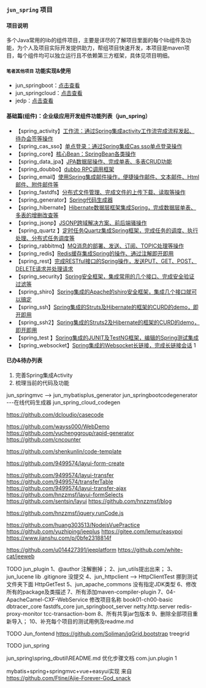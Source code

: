 ### `jun_spring` 项目

#### 项目说明
多个Java常用的lib的组件项目，主要是详尽的了解项目里面的每个lib组件及功能，为个人及项目实际开发提供助力，帮组项目快速开发，本项目是maven项目，每个组件均可以独立运行且不依赖第三方框架，具体见项目明细。

#### `笔者其他项目` 功能实现&使用
- jun_springboot：[点击查看](https://github.com/wujun728/jun_springboot) 
- jun_springcloud：[点击查看](https://github.com/wujun728/jun_springcloud) 
- jedp：[点击查看](https://github.com/wujun728/jedp) 

#### 基础篇(组件)：企业级应用开发组件功能列表（jun_spring）
- 【spring_activity】[工作流：通过Spring集成activity工作流完成流程发起、待办会签等操作](https://github.com/wujun728/jun_spring)
- 【spring_cas_sso】[单点登录：通过Spring集成Cas sso单点登录操作](https://github.com/wujun728/jun_spring)
- 【spring_core】[核心Bean：SpringBean各类操作](https://github.com/wujun728/jun_spring)
- 【spring_data_jpa】[JPA数据层操作、完成单表、多表CRUD功能](https://github.com/wujun728/jun_spring)
- 【spring_doubbo】[dubbo RPC调用框架](https://github.com/wujun728/jun_spring)
- 【spring_email】[使用Spring集成邮件操作，便捷操作邮件、文本邮件、Html邮件、附件邮件等](https://github.com/wujun728/jun_spring)
- 【spring_fastdfs】[分布式文件管理、完成文件的上传下载、读取等操作](https://github.com/wujun728/jun_spring)
- 【spring_generator】[Spring代码生成器](https://github.com/wujun728/jun_spring)
- 【spring_hibernate】[Hibernate数据层框架集成Spring，完成数据层单表、多表的增删改查等](https://github.com/wujun728/jun_spring)
- 【spring_jsonp】[JSONP跨域解决方案、前后端骚操作](https://github.com/wujun728/jun_spring)
- 【spring_quartz 】[定时任务Quartz集成Spring框架，完成任务的调度、执行处理、分布式任务调度等](https://github.com/wujun728/jun_spring)
- 【spring_rabbitmq】[MQ消息的部署、发送、订阅、TOPIC处理等操作](https://github.com/wujun728/jun_spring)
- 【spring_redis】[Redis缓存集成Spring的操作、通过注解即开即用](https://github.com/wujun728/jun_spring)
- 【spring_rest】[完成RESTful接口的Spring操作，发送PUT、GET、POST、DELETE请求并处理请求](https://github.com/wujun728/jun_spring)
- 【spring_security】[Spring安全框架，集成常用的几个接口、完成安全验证过滤等](https://github.com/wujun728/jun_spring)
- 【spring_shiro】[Spring集成的Apache的shiro安全框架，集成几个接口就可以搞定](https://github.com/wujun728/jun_spring)
- 【spring_ssh】[Spring集成的Struts及Hibernate的框架的CURD的demo，即开即用](https://github.com/wujun728/jun_spring)
- 【spring_ssh2】[Spring集成的Struts2及Hibernate的框架的CURD的demo，即开即用](https://github.com/wujun728/jun_spring)
- 【spring_test 】[Spring集成的JUNIT及TestNG框架，编辑的Spring测试集成](https://github.com/wujun728/jun_spring)
- 【spring_websocket】[Spring集成的Websocket长链接，完成长链接会话](https://github.com/wujun728/jun_spring)
1
#### 已办&待办列表
1. 完善Spring集成Activity
1. 梳理当前的代码及功能


 

jun_springmvc   --> jun_mybatisplus_generator
jun_springbootcodegenerator   ---在线代码生成器
jun_spring_cloud_codegen  


https://github.com/dcloudio/casecode


https://github.com/wayss000/WebDemo
https://github.com/yuchenggroup/rapid-generator
https://github.com/cncounter

https://github.com/shenkunlin/code-template

https://github.com/9499574/layui-form-create

https://github.com/9499574/layui-transfer
https://github.com/9499574/transferTable
https://github.com/9499574/layui-transfer-ajax
https://github.com/hnzzmsf/layui-formSelects
https://github.com/sentsin/layui
https://github.com/hnzzmsf/blog 

https://github.com/hnzzmsf/jquery.runCode.js

https://github.com/huang303513/NodejsVuePractice
https://github.com/yuzhiping/jeeplus
https://gitee.com/lemur/easypoi
https://www.jianshu.com/p/0bfe2318814f

https://github.com/u014427391/jeeplatform
https://github.com/white-cat/jeeweb

TODO
jun_plugin
	1、@author  注解删掉；
	2、jun_utils提出出来；
	3、jun_lucene lib .gitignore 没提交
	4、jun_httpclient  --> HttpClientTest  挪到测试文件夹下面
		HttpGetTest
	5、jun_apache_commons  没有指定JDK类型
	6、修改所有的package及类描述
	7、所有添加maven-compiler-plugin
	7、04-ApacheCamel-CXF-WebService 修改项目名称
	book01-ch00-basic
	dbtracer_core
	fastdfs_core
	jun_springboot_server
	netty.http.server
	redis-proxy-monitor
	tcc-transaction-bom
	8、所有共享jar包版本
	9、删除全部项目重新导入；
	10、补充每个项目的测试用例及readme.md

TODO
Jun_fontend
	https://github.com/Soliman/jqGrid.bootstrap
	treegrid


TODO
jun_spring
        
jun_spring\spring_dbutil\README.md  优化步骤文档
com.jun.plugin
 1	       
 	          
mybatis+spring+springmvc+vue+easyui实现
来自 <https://github.com/Ftine/Ajie-Forever-God_snack> 
